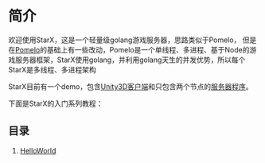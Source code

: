 # 简介

欢迎使用StarX，这是一个轻量级golang游戏服务器，思路类似于Pomelo，
但是在[Pomelo](https://github.com/netease/pomelo)的基础上有一些改动，Pomelo是一个单线程、多进程、基于Node的游戏服务器框架，StarX使用golang，并利用golang天生的并发优势，所以每个StarX是多线程、多进程架构

StarX目前有一个demo，包含[Unity3D客户端](https://github.com/chrislonng/starx-demo-unity)和只包含两个节点的[服务器程序](https://github.com/chrislonng/starx-demo-server)。

下面是StarX的入门系列教程：

## 目录

1. [HelloWorld](./get_start.md)
